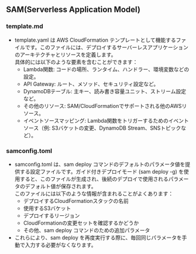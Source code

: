 ## SAM(Serverless Application Model)
### template.md
* template.yaml は AWS CloudFormation テンプレートとして機能するファイルです。このファイルには、デプロイするサーバーレスアプリケーションのアーキテクチャとリソースを定義します。
<br>具体的には以下のような要素を含むことができます：
  * Lambda関数: コードの場所、ランタイム、ハンドラー、環境変数などの設定。
  * API Gateway: ルート、メソッド、セキュリティ設定など。
  * DynamoDBテーブル: 主キー、読み書き容量ユニット、ストリーム設定など。
  * その他のリソース: SAM/CloudFormationでサポートされる他のAWSリソース。
  * イベントソースマッピング: Lambda関数をトリガーするためのイベントソース（例: S3バケットの変更、DynamoDB Stream、SNSトピックなど）。
### samconfig.toml
* samconfig.toml は、sam deploy コマンドのデフォルトのパラメータ値を提供する設定ファイルです。ガイド付きデプロイモード (sam deploy -g) を使用すると、このファイルが生成され、後続のデプロイで使用されるパラメータのデフォルト値が保存されます。
<br>このファイルには以下のような情報が含まれることがよくあります：
  * デプロイするCloudFormationスタックの名前
  * 使用するS3バケット
  * デプロイするリージョン  
  * CloudFormationの変更セットを確認するかどうか
  * その他、sam deploy コマンドのための追加パラメータ
* これらにより、sam deploy を再度実行する際に、毎回同じパラメータを手動で入力する必要がなくなります。